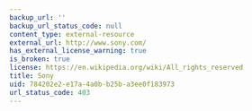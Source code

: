 ```yaml
---
backup_url: ''
backup_url_status_code: null
content_type: external-resource
external_url: http://www.sony.com/
has_external_license_warning: true
is_broken: true
license: https://en.wikipedia.org/wiki/All_rights_reserved
title: Sony
uid: 784202e2-e17a-4a0b-b25b-a3ee0f183973
url_status_code: 403
---
```

